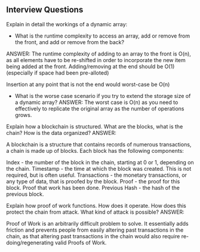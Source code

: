 ## Interview Questions

Explain in detail the workings of a dynamic array:
* What is the runtime complexity to access an array, add or remove from the front, and add or remove from the back?

ANSWER:
The runtime complexity of adding to an array to the front is O(n), as all elements have to be re-shifted in order to incorporate the new item being added at the front. Adding/removing at the end should be O(1) (especially if space had been pre-alloted)

Insertion at any point that is not the end would worst-case be O(n)

* What is the worse case scenario if you try to extend the storage size of a dynamic array?
ANSWER:
The worst case is O(n) as you need to effectively to replicate the original array as the number of operations grows.


Explain how a blockchain is structured. What are the blocks, what is the chain? How is the data organized?
ANSWER:

A blockchain is a structure that contains records of numerous transactions, a chain is made up of blocks. Each block has the following components:

Index - the number of the block in the chain, starting at 0 or 1, depending on the chain.
Timestamp - the time at which the block was created. This is not required, but is often useful.
Transactions - the monetary transactions, or any type of data, that is proofed by the block.
Proof - the proof for this block. Proof that work has been done.
Previous Hash - the hash of the previous block.
 
Explain how proof of work functions. How does it operate. How does this protect the chain from attack. What kind of attack is possible?
ANSWER:

Proof of Work is an arbitrarily difficult problem to solve. It essentially adds friction and prevents people from easily altering past transactions in the chain, as that altering past transactions in the chain would also require re-doing/regenerating valid Proofs of Work.
